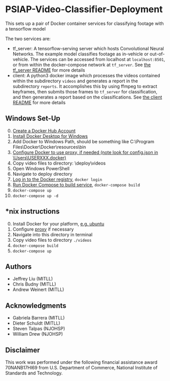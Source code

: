 # PSIAP-Video-Classifier-Deployment
This sets up a pair of Docker container services for classifying footage with a tensorflow model

The two services are:
- tf_server: A tensorflow-serving server which hosts Convolutional Neural Networks. The example model classifies footage as in-vehicle or out-of-vehicle. The services can be accessed from localhost at `localhost:8501`, or from within the docker-compose network at `tf_server`. See [the tf_server README](https://github.com/mit-ll/PSIAP-Video-Classifier-Deployment/tree/master/tf_serving) for more details
- client: A python3 docker image which processes the videos contained within the subdirectory `videos` and generates a report in the subdirectory `reports`. It accomplishes this by using ffmpeg to extract keyframes, then submits those frames to `tf_server` for classification, and then generates a report based on the classifications. See [the client README](https://github.com/mit-ll/PSIAP-Video-Classifier-Deployment/tree/master/client) for more details

## Windows Set-Up

0. [Create a Docker Hub Account](https://hub.docker.com/signup)
1. [Install Docker Desktop for Windows](https://hub.docker.com/editions/community/docker-ce-desktop-windows)
2. Add Docker to Windows Path, should be something like C:\Program Files\Docker\Docker\resources\bin
3. [Configure Docker to use proxy, if needed (note look for config.json in \Users\USERXXX\.docker)](https://docs.docker.com/network/proxy/)
4. Copy video files to directory: \deploy\videos
5. Open Windows PowerShell
6. Navigate to deploy directory
7. [Log in to the Docker registry](https://docs.docker.com/engine/reference/commandline/login/), `docker login`
8. [Run Docker Compose to build service](https://docs.docker.com/compose/), `docker-compose build`
9. `docker-compose up`
10. `docker-compose up -d`

## *nix instructions
0. Install Docker for your platform, [e.g. ubuntu](https://docs.docker.com/install/linux/docker-ce/ubuntu/)
1. Configure [proxy](https://docs.docker.com/network/proxy/) if necessary
2. Navigate into this directory in terminal
3. Copy video files to directory `./videos`
4. `docker-compose build`
5. `docker-compose up`

## Authors
* Jeffrey Liu (MITLL)  
* Chris Budny (MITLL)
* Andrew Weinert  (MITLL)    

## Acknowledgments
* Gabriela Barrera (MITLL)
* Dieter Schuldt (MITLL)  
* Steven Talpas (NJOHSP)  
* William Drew (NJOHSP)  

## Disclaimer

This work was performed under the following financial assistance award 70NANB17Hl69 from U.S. Department of Commerce, National Institute of Standards and Technology.
